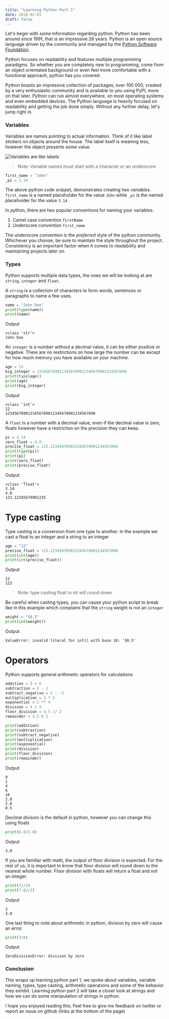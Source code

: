 ```yaml
---
title: "Learning Python Part 1"
date: 2018-02-01
draft: false
---
```


Let's begin with some information regarding python. Python has been around since 1991, that is an impressive 26 years. Python is an open source language driven by the community and managed by the [Python Software Foundation](https://www.python.org/psf-landing/ "Python Software Foundation").

Python focuses on readability and features multiple programming paradigms. So whether you are completely new to programming, come from an object orientated background or even feel more comfortable with a functional approach, python has you covered.

Python boasts an impressive collection of packages, over 100 000, created by a very enthusiastic community and is available to you using PyPI, more on that later. Python can run almost everywhere, on most operating systems and even embedded devices. The Python language is heavily focused on readability and getting the job done simply. Without any further delay, let's jump right in.

### Variables

Variables are names pointing to actual information. Think of it like label stickers on objects around the house. The label itself is meaning less, however the object presents some value.

![Variables are like labels](variables-are-labels.png)

> Note: Variable names must start with a character or an underscore

``` python
first_name = "John"
_pi = 3.14
```

The above python code snippet, demonstrates creating two *variables*. `first_name` is a named placeholder for the value `John` while `_pi` is the named placeholder for the value `3.14`

In python, there are two popular conventions for naming your variables.

1. Camel case convention `firstName`
2. Underscore convention `first_name`

The underscore convention is the *preferred* style of the python community. Whichever you choose, be sure to maintain the style throughout the project. Consistency is an important factor when it comes to readability and maintaining projects later on.


### Types

Python supports multiple data types, the ones we will be looking at are `string`, `integer` and `float`.

A `string` is a collection of characters to form words, sentences or paragraphs to name a few uses.

``` python
name = "John Doe"
print(type(name))
print(name)
```

Output

``` shell
<class 'str'>
John Doe
```

An `integer` is a number without a decimal value, it can be either positive or negative. There are no restrictions on how large the number can be except for how much memory you have available on your machine.

``` python
age = 12
big_integer = 1234567890123456789012345678901234567890
print(type(age))
print(age)
print(big_integer)
```

Output

``` shell
<class 'int'>
12
1234567890123456789012345678901234567890
```

A `float` is a number with a decimal value, even if the decimal value is zero, floats however have a restriction on the precision they can keep.

```python
pi = 3.14
zero_float = 4.0
precise_float = 123.123456789012345678901234567890
print(type(pi))
print(pi)
print(zero_float)
print(precise_float)
```

Output

``` shell
<class 'float'>
3.14
4.0
123.12345678901235
```

# Type casting

Type casting is a conversion from one type to another. In the example we cast a float to an integer and a string to an integer

``` python
age = "12"
precise_float = 123.123456789012345678901234567890
print(int(age))
print(int(precise_float))
```

Output

``` shell
12
123
```

>Note: type casting float to int will round down

Be careful when casting types, you can cause your python script to break like in this example which complains that the `string` weight is not an `integer`

``` python
weight = "50.5"
print(int(weight))
```

Output

``` shell
ValueError: invalid literal for int() with base 10: '50.5'
```

# Operators

Python supports general arithmetic operators for calculations

``` python
addition = 3 + 6
subtraction = 2 - 1
subtract_negative = 2 - -2
multiplication = 3 * 2
exponential = 2 ** 4
division = 4 / 2
floor_division = 4.5 // 2
remainder = 4.5 % 2

print(addition)
print(subtraction)
print(subtract_negative)
print(multiplication)
print(exponential)
print(division)
print(floor_division)
print(remainder)
```

Output

``` shell
9
1
4
6
16
2.0
2.0
0.5
```

Decimal division is the default in python, however you can change this using floats

``` python
print(6.0/2.0)
```

Output

``` shell
3.0
```

If you are familiar with math, the output of floor division is expected. For the rest of us, it is important to know that floor division will round down to the nearest whole number.
Floor division with floats will return a float and not an integer.

``` python
print(7//2)
print(7.0//2)
```

Output

``` shell
3
3.0
```

One last thing to note about arithmetic in python, division by zero will cause an error.

``` python
print(3/0)
```

Output

``` shell
ZeroDivisionError: division by zero
```

### Conclusion

This wraps up learning python part 1, we spoke about variables, variable naming, types, type casting, arithmetic operations and some of the behavior they exhibit. Learning python part 2 will take a closer look at strings and how we can do some manipulation of strings in python.

I hope you enjoyed reading this. Feel free to give me feedback on twitter or report an issue on github (links at the bottom of the page)